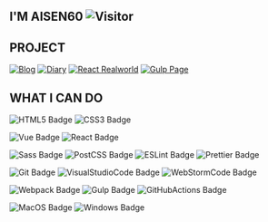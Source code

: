 ## I'M AISEN60 ![Visitor][visitor]

## PROJECT

[![Blog][blog]][blog link]
[![Diary][diary]][diary link]
[![React Realworld][react-realworld]][realworld link]
[![Gulp Page][gulp-page]][gulp page link]

## WHAT I CAN DO

![HTML5 Badge][html5-badge]
![CSS3 Badge][css3-badge]

![Vue Badge][vue-badge]
![React Badge][react-badge]

![Sass Badge][sass-badge]
![PostCSS Badge][postcss-badge]
![ESLint Badge][eslint-badge]
![Prettier Badge][prettier-badge]

![Git Badge][git-badge]
![VisualStudioCode Badge][visualstudiocode-badge]
![WebStormCode Badge][webstormcode-badge]

![Webpack Badge][webpack-badge]
![Gulp Badge][gulp-badge]
![GitHubActions Badge][githubactions-badge]

![MacOS Badge][macos-badge]
![Windows Badge][windows-badge]

<!-- # TODO: visitor Badges -->

[visitor]: https://visitor-badge.glitch.me/badge?page_id=aisen60

<!-- # TODO: Socical Badges -->

[blog]: https://img.shields.io/github/stars/aisen60/blog?label=blog&logo=github&style=flat-square "Blog Project"
[blog link]: https://github.com/Aisen60/blog "Blog Link"
[diary]: https://img.shields.io/github/stars/aisen60/diary?label=diary&logo=github&style=flat-square "Diary Project"
[diary link]: https://github.com/Aisen60/diary "Diary Link"
[react-realworld]: https://img.shields.io/github/stars/aisen60/react-redux-realworld-example-app?label=react-realworld&logo=github&style=flat-square "React Realworld Project"
[realworld link]: https://github.com/Aisen60/react-redux-realworld-example-app "realworld Link"
[gulp-page]: https://img.shields.io/github/stars/aisen60/gulp-page?label=gulp-page&logo=github&style=flat-square "Gulp Page Project"
[gulp page link]: https://github.com/Aisen60/gulp-page "gulp page link"

<!-- # TODO: Skills Badges -->

[html5-badge]: https://img.shields.io/badge/-HTML5-%23E34F26?style=flat-square&logo=html5&logoColor=white "HTML5 Badge"
[css3-badge]: https://img.shields.io/badge/-CSS3-%231572B6?style=flat-square&logo=css3&logoColor=white "CSS3 Badge"
[vue-badge]: https://img.shields.io/badge/vuejs%20-%2335495e.svg?&style=flat-square&logo=vue.js&logoColor=%234FC08D "Vue Badge"
[react-badge]: https://img.shields.io/badge/react%20-%2320232a.svg?&style=flat-square&logo=react&logoColor=%2361DAFB "React Badge"
[sass-badge]: https://img.shields.io/badge/-Sass-%23CC6699?style=flat-square&logo=sass&logoColor=white "Sass Badge"
[postcss-badge]: https://img.shields.io/badge/-PostCSS-%23DD3A0A?style=flat-square&logo=postcss&logoColor=white "PostCSS Badge"
[eslint-badge]: https://img.shields.io/badge/-ESLint-%234B32C3?style=flat-square&logo=eslint&logoColor=white "ESLint Badge"
[prettier-badge]: https://img.shields.io/badge/-Prettier-%23F7B93E?style=flat-square&logo=prettier&logoColor=white "Prettier Badge"
[git-badge]: https://img.shields.io/badge/-Git-%23F05032?style=flat-square&logo=git&logoColor=white "Git Badge"
[visualstudiocode-badge]: https://img.shields.io/badge/-Visual_Studio_Code-%23007ACC?style=flat-square&logo=visual-studio-code&logoColor=white "Visual Studio Code Badge"
[webstormcode-badge]: https://img.shields.io/badge/-WebStorm-%23000000?style=flat-square&logo=WebStorm "WebStorm Badge"
[webpack-badge]: https://img.shields.io/badge/-Webpack-blue?style=flat-square&logo=webpack&logoColor=white "Webpack Badge"
[gulp-badge]: https://img.shields.io/badge/-gulp-%23CF4647?style=flat-square&logo=gulp&logoColor=white "Gulp Badge"
[githubactions-badge]: https://img.shields.io/badge/-GitHub_Actions-%232088FF?style=flat-square&logo=github-actions&logoColor=white "GitHub Actions Badge"
[macos-badge]: https://img.shields.io/badge/-macOS-black?style=flat-square&logo=apple&logoColor=white "macOS Badge"
[windows-badge]: https://img.shields.io/badge/-Windows-%230078D6?style=flat-square&logo=windows&logoColor=white "Windows Badge"
